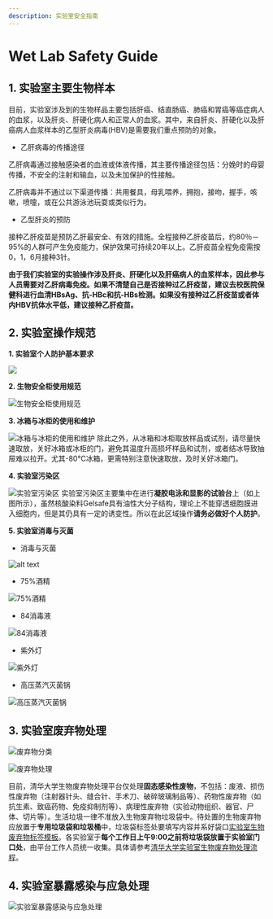 ```yaml
---
description: 实验室安全指南
---
```


# Wet Lab Safety Guide

## 1. 实验室主要生物样本

目前，实验室涉及到的生物样品主要包括肝癌、结直肠癌、肺癌和胃癌等癌症病人的血浆，以及肝炎、肝硬化病人和正常人的血浆。其中，来自肝炎、肝硬化以及肝癌病人血浆样本的乙型肝炎病毒(HBV)是需要我们重点预防的对象。

* 乙肝病毒的传播途径

乙肝病毒通过接触感染者的血液或体液传播，其主要传播途径包括：分娩时的母婴传播，不安全的注射和输血，以及未加保护的性接触。

乙肝病毒并不通过以下渠道传播：共用餐具，母乳喂养，拥抱，接吻，握手，咳嗽，喷嚏，或在公共游泳池玩耍或类似行为。

* 乙型肝炎的预防

接种乙肝疫苗是预防乙肝最安全、有效的措施。全程接种乙肝疫苗后，约80％－95%的人群可产生免疫能力，保护效果可持续20年以上。乙肝疫苗全程免疫需按0，1，6月接种3针。

**由于我们实验室的实验操作涉及肝炎、肝硬化以及肝癌病人的血浆样本，因此参与人员需要对乙肝病毒免疫。如果不清楚自己是否接种过乙肝疫苗，建议去校医院保健科进行血清HBsAg、抗-HBc和抗-HBs检测。如果没有接种过乙肝疫苗或者体内HBV抗体水平低，建议接种乙肝疫苗。**

## 2. 实验室操作规范

**1. 实验室个人防护基本要求**

![](../.gitbook/assets/个人防护.png)

**2. 生物安全柜使用规范**

![生物安全柜使用规范](../.gitbook/assets/生物安全柜.png)

**3. 冰箱与冰柜的使用和维护**

![冰箱与冰柜的使用和维护](../.gitbook/assets/冰箱与冰柜的使用和维护.png) 除此之外，从冰箱和冰柜取放样品或试剂，请尽量快速取放，关好冰箱或冰柜的门，避免其温度升高损坏样品和试剂，或者结冰导致抽屉难以拉开。尤其-80℃冰箱，更需特别注意快速取放，及时关好冰箱门。

**4. 实验室污染区**

![实验室污染区](../.gitbook/assets/WechatIMG24.jpeg) 实验室污染区主要集中在进行**凝胶电泳和显影的试验台**上（如上图所示），虽然核酸染料Gelsafe具有油性大分子结构，理论上不能穿透细胞膜进入细胞内，但是其仍具有一定的诱变性。所以在此区域操作**请务必做好个人防护**。

**5. 实验室消毒与灭菌**

* 消毒与灭菌

![alt text](../.gitbook/assets/消毒与灭菌.png)

* 75%酒精

![75%酒精](../.gitbook/assets/75%乙醇消毒液.png)

* 84消毒液

![84消毒液](../.gitbook/assets/84消毒液.png)

* 紫外灯

![紫外灯](../.gitbook/assets/紫外灯.png)

* 高压蒸汽灭菌锅

![高压蒸汽灭菌锅](../.gitbook/assets/高压灭菌.png)

## 3. 实验室废弃物处理

![废弃物分类](../.gitbook/assets/实验室废弃物处理1.png)

![废弃物处理](../.gitbook/assets/实验室废弃物处理.png)

目前，清华大学生物废弃物处理平台仅处理**固态感染性废物**，不包括：废液、损伤性废弃物（注射器针头、缝合针、手术刀、破碎玻璃制品等）、药物性废弃物（如抗生素、致癌药物、免疫抑制剂等）、病理性废弃物（实验动物组织、器官、尸体、切片等）。生活垃圾一律不准放入生物废弃物垃圾袋中。待处置的生物废弃物应放置于**专用垃圾袋和垃圾桶**中，垃圾袋标签处要填写内容并系好袋口[实验室生物废弃物标签模板](https://drive.google.com/open?id=1RdeAOP8rMCRjqI9EAJlVDHW9J5q-H-zT)。各实验室于**每个工作日上午9:00之前将垃圾袋放置于实验室门口处**，由平台工作人员统一收集。具体请参考[清华大学实验室生物废弃物处理流程](https://drive.google.com/open?id=19l4qcKRHi79zW5Isvg3wWepUe7eqdyqh)。

## 4. 实验室暴露感染与应急处理

![实验室暴露感染与应急处理](../.gitbook/assets/实验室暴露感染与应急处理副本.png)



